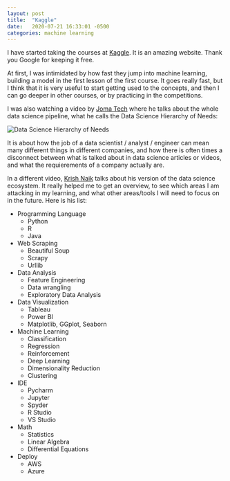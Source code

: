 ```yaml
---
layout: post
title:  "Kaggle"
date:   2020-07-21 16:33:01 -0500
categories: machine learning
---
```

I have started taking the courses at [Kaggle][kaggle]. It is an amazing website. Thank you Google for keeping it free.

At first, I was intimidated by how fast they jump into machine learning, building a model in the first lesson of the first course. It goes really fast, but I think that it is very useful to start getting used to the concepts, and then I can go deeper in other courses, or by practicing in the competitions. 

I was also watching a video by [Joma Tech][joma] where he talks about the whole data science pipeline, what he calls the Data Science Hierarchy of Needs:

![Data Science Hierarchy of Needs](/my_blog/assets/images/dshierarchy.png)

It is about how the job of a data scientist / analyst / engineer can mean many different things in different companies, and how there is often times a disconnect between what is talked about in data science articles or videos, and what the requierements of a company actually are.

In a different video, [Krish Naik][krish] talks about his version of the data science ecosystem. It really helped me to get an overview, to see which areas I am attacking in my learning, and what other areas/tools I will need to focus on in the future. Here is his list:

* Programming Language
    * Python
    * R
    * Java
* Web Scraping
    * Beautiful Soup
    * Scrapy
    * Urllib
* Data Analysis
    * Feature Engineering
    * Data wrangling
    * Exploratory Data Analysis
* Data Visualization
    * Tableau
    * Power BI
    * Matplotlib, GGplot, Seaborn
* Machine Learning
    * Classification
    * Regression
    * Reinforcement
    * Deep Learning
    * Dimensionality Reduction
    * Clustering
* IDE
    * Pycharm
    * Jupyter
    * Spyder
    * R Studio
    * VS Studio
* Math
    * Statistics
    * Linear Algebra
    * Differential Equations
* Deploy
    * AWS
    * Azure

[kaggle]: https://www.kaggle.com
[joma]: https://www.youtube.com/watch?v=xC-c7E5PK0Y
[krish]: https://www.youtube.com/watch?v=csG_qfOTvxw